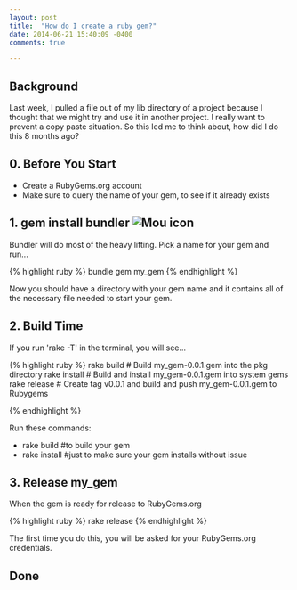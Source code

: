 ```yaml
---
layout: post
title:  "How do I create a ruby gem?"
date: 2014-06-21 15:40:09 -0400
comments: true

---
```


## Background
Last week, I pulled a file out of my lib directory of a project because I thought that we might try and use it in another project.  I really want to prevent a copy paste situation.  So this led me to think about, how did I do this 8 months ago?

## 0. Before You Start
* Create a RubyGems.org account
* Make sure to query the name of your gem, to see if it already exists


## 1. gem install bundler  ![Mou icon](https://avatars1.githubusercontent.com/u/1137638?s=50)
Bundler will do most of the heavy lifting.  Pick a name for your gem and run...

{% highlight ruby %}
bundle gem my_gem
{% endhighlight %}

Now you should have a directory with your gem name and it contains all of the necessary file needed to start your gem.

## 2. Build Time
If you run 'rake -T' in the terminal, you will see...

{% highlight ruby %}
rake build    # Build my_gem-0.0.1.gem into the pkg directory
rake install  # Build and install my_gem-0.0.1.gem into system gems
rake release  # Create tag v0.0.1 and build and push my_gem-0.0.1.gem to Rubygems

{% endhighlight %}

Run these commands:

* rake build #to build your gem
* rake install #just to make sure your gem installs without issue

## 3. Release my_gem

When the gem is ready for release to RubyGems.org

{% highlight ruby %}
rake release
{% endhighlight %}

The first time you do this, you will be asked for your RubyGems.org credentials.

## Done
